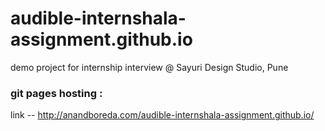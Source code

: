 # audible-internshala-assignment.github.io

demo project for internship interview @ Sayuri Design Studio, Pune

### git pages hosting :

link -- http://anandboreda.com/audible-internshala-assignment.github.io/

